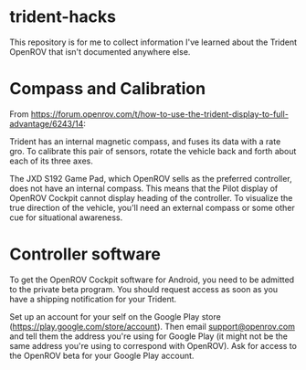 # trident-hacks

This repository is for me to collect information I've learned about the Trident OpenROV that isn't documented anywhere else.

# Compass and Calibration

From https://forum.openrov.com/t/how-to-use-the-trident-display-to-full-advantage/6243/14:

Trident has an internal magnetic compass, and fuses its data with a rate gro. To calibrate this pair of 
sensors, rotate the vehicle back and forth about each of its three axes.

The JXD S192 Game Pad, which OpenROV sells as the preferred controller, does not have an internal compass.
This means that the Pilot display of OpenROV Cockpit cannot display heading of the controller.
To visualize the true direction of the vehicle, you'll need an external compass or some other cue for situational awareness.

# Controller software

To get the OpenROV Cockpit software for Android, you need to be admitted to the private beta program. You should request access as soon as 
you have a shipping notification for your Trident.

Set up an account for your self on 
the Google Play store (https://play.google.com/store/account). Then email support@openrov.com and tell them the address you're using for 
Google Play (it might not be the same address you're using to correspond with OpenROV). Ask for access to the OpenROV beta for your Google 
Play account.
